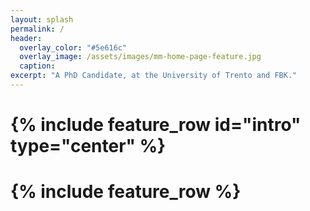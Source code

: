 ```yaml
---
layout: splash
permalink: /
header:
  overlay_color: "#5e616c"
  overlay_image: /assets/images/mm-home-page-feature.jpg
  caption:
excerpt: "A PhD Candidate, at the University of Trento and FBK."
---
```


# {% include feature_row id="intro" type="center" %}

# {% include feature_row %}
